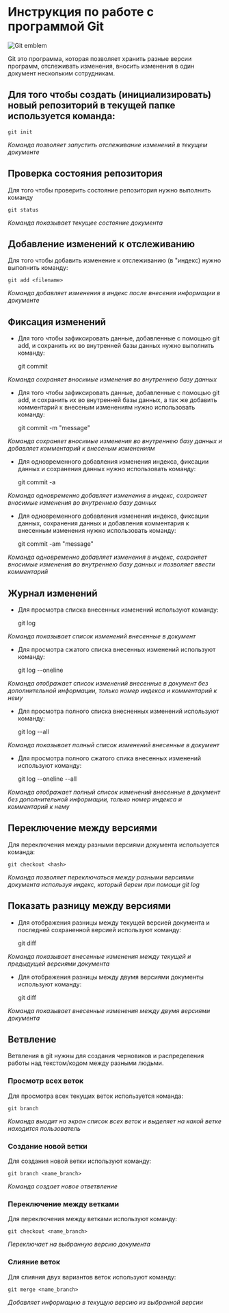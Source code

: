 # Инструкция по работе с программой Git

![Git emblem](git.jpeg)

Git это программа, которая позволяет хранить разные версии программ, отслеживать изменения, вносить изменения в один документ нескольким сотрудникам.

## Для того чтобы создать (инициализировать) новый репозиторий в текущей папке используется команда:

    git init     

*Команда позволяет запустить отслеживание изменений в текущем документе*

## Проверка состояния репозитория

Для того чтобы проверить состояние репозитория нужно выполнить команду

    git status  

*Команда показывает текущее состояние документа*

 ## Добавление изменений к отслеживанию

 Для того чтобы добавить изменение к отслеживанию (в "индекс) нужно выполнить команду:

    git add <filename>

*Команда добавляет изменения в индекс после внесения информации в документе*

## Фиксация изменений

* Для того чтобы зафиксировать данные, добавленные с помощью git add, и сохранить их во внутренней базы данных нужно выполнить команду:

    git commit

*Команда сохраняет вносимые изменения во внутреннею базу данных*
 
 * Для того чтобы зафиксировать данные, добавленные с помощью git add, и сохранить их во внутренней базы данных, а так же добавить комментарий к внесеным изменениям нужно использовать команду:

    git commit -m "message"

*Команда сохраняет вносимые изменения во внутреннею базу данных и добавляет комментарий к внесеным изменениям*

* Для одновременного добавления изменения индекса, фиксации данных и сохранения данных нужно использовать команду:

    git commit -a

*Команда одновременно добавляет изменения в индекс, сохраняет вносимые изменения во внутреннею базу данных*

* Для одновременного добавления изменения индекса, фиксации данных, сохранения данных и добавления комментария к внесенным изменения нужно использовать команду:

    git commit -am "message"

*Команда одновременно добавляет изменения в индекс, сохраняет вносимые изменения во внутреннею базу данных и позволяет ввести комментарий*

## Журнал изменений

* Для просмотра списка внесенных изменений используют команду:

    git log

*Команда показывает список изменений внесенные в документ*

* Для просмотра сжатого списка внесенных изменений используют команду:

    git log --oneline

*Команда отображает список изменений внесенные в документ без дополнительной информации, только номер индекса и комментарий к нему*

* Для просмотра полного списка внесненных изменений используют команду:

    git log --all

*Команда показывает полный список изменений внесенные в документ*

* Для просмотра полного сжатого спика внесенных изменений используют команду:

    git log --oneline --all

*Команда отображает полный список изменений внесенные в документ без дополнительной информации, только номер индекса и комментарий к нему*

## Переключение между версиями

Для переключения между разными версиями документа используется команда:

    git checkout <hash>

*Команда позволяет переключаться между разными версиями документа используя индекс, который берем при помощи git log*

## Показать разницу между версиями

* Для отображения разницы между текущей версией документа и последней сохраненной версией используют команду:

    git diff

*Команда показывает внесенные изменения между текущей и предыдущей версиями документа*

* Для отображения разницы между двумя версиями документы используют команду:

    git diff <hash1> <hash2>

*Команда показывает внесенные изменения между двумя версиями документа*

## Ветвление 

Ветвления в git нужны для создания черновиков и распределения работы над текстом/кодом между разными людьми.

### Просмотр всех веток

Для просмотра всех текущих веток используется команда:

    git branch

*Команда выодит на экран список всех веток и выделяет на какой ветке находится пользователь*

### Создание новой ветки

Для создания новой ветки используют команду:

    git branch <name_branch>

*Команда создает новое ответвление*

### Переключение между ветками

Для переключения между ветками используют команду:

    git checkout <name_branch>

*Переключает на выбранную версию документа*
    
### Слияние веток

Для слияния двух вариантов веток используют команду:

    git merge <name_branch>

*Добавляет информацию в текущую версию из выбранной версии*    